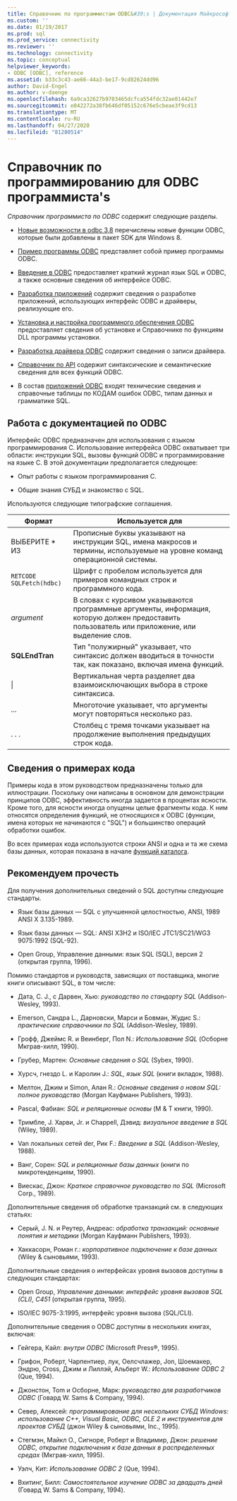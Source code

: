 ```yaml
---
title: Справочник по программистам ODBC&#39;s | Документация Майкрософт
ms.custom: ''
ms.date: 01/19/2017
ms.prod: sql
ms.prod_service: connectivity
ms.reviewer: ''
ms.technology: connectivity
ms.topic: conceptual
helpviewer_keywords:
- ODBC [ODBC], reference
ms.assetid: b33c3c43-ae66-44a3-be17-9cd82624dd96
author: David-Engel
ms.author: v-daenge
ms.openlocfilehash: 6a9ca32627b9703465dcfca554fdc32ae01442e7
ms.sourcegitcommit: e042272a38fb646df05152c676e5cbeae3f9cd13
ms.translationtype: MT
ms.contentlocale: ru-RU
ms.lasthandoff: 04/27/2020
ms.locfileid: "81280514"
---
```

# <a name="odbc-programmer39s-reference"></a>Справочник по программированию для ODBC программиста&#39;s
*Справочник программиста по ODBC* содержит следующие разделы.  
  
-   [Новые возможности в odbc 3,8](../../odbc/reference/what-s-new-in-odbc-3-8.md) перечислены новые функции ODBC, которые были добавлены в пакет SDK для Windows 8.  
  
-   [Пример программы ODBC](../../odbc/reference/sample-odbc-program.md) представляет собой пример программы ODBC.  
  
-   [Введение в ODBC](../../odbc/reference/introduction-to-odbc.md) предоставляет краткий журнал язык SQL и ODBC, а также основные сведения об интерфейсе ODBC.  
  
-   [Разработка приложений](../../odbc/reference/develop-app/developing-applications.md) содержит сведения о разработке приложений, использующих интерфейс ODBC и драйверы, реализующие его.  
  
-   [Установка и настройка программного обеспечения ODBC](../../odbc/reference/install/installing-and-configuring-the-odbc-software.md) предоставляет сведения об установке и Справочнике по функциям DLL программы установки.  
  
-   [Разработка драйвера ODBC](../../odbc/reference/develop-driver/developing-an-odbc-driver.md) содержит сведения о записи драйвера.  
  
-   [Справочник по API](../../odbc/reference/syntax/odbc-reference.md) содержит синтаксические и семантические сведения для всех функций ODBC.  
  
-   В состав [приложений ODBC](../../odbc/reference/appendixes/odbc-appendixes.md) входят технические сведения и справочные таблицы по КОДАМ ошибок ODBC, типам данных и грамматике SQL.  
  
## <a name="working-with-the-odbc-documentation"></a>Работа с документацией по ODBC  
 Интерфейс ODBC предназначен для использования с языком программирования C. Использование интерфейса ODBC охватывает три области: инструкции SQL, вызовы функций ODBC и программирование на языке C. В этой документации предполагается следующее:  
  
-   Опыт работы с языком программирования C.  
  
-   Общие знания СУБД и знакомство с SQL.  
  
 Используются следующие типографские соглашения.  
  
|Формат|Используется для|  
|------------|--------------|  
|ВЫБЕРИТЕ * ИЗ|Прописные буквы указывают на инструкции SQL, имена макросов и термины, используемые на уровне команд операционной системы.|  
|`RETCODE SQLFetch(hdbc)`|Шрифт с пробелом используется для примеров командных строк и программного кода.|  
|*argument*|В словах с курсивом указываются программные аргументы, информация, которую должен предоставить пользователь или приложение, или выделение слов.|  
|**SQLEndTran**|Тип "полужирный" указывает, что синтаксис должен вводиться в точности так, как показано, включая имена функций.|  
|&#124;|Вертикальная черта разделяет два взаимоисключающих выбора в строке синтаксиса.|  
|...|Многоточие указывает, что аргументы могут повторяться несколько раз.|  
|. . .|Столбец с тремя точками указывает на продолжение выполнения предыдущих строк кода.|  
  
## <a name="about-the-code-examples"></a>Сведения о примерах кода  
 Примеры кода в этом руководством предназначены только для иллюстрации. Поскольку они написаны в основном для демонстрации принципов ODBC, эффективность иногда задается в процентах ясности. Кроме того, для ясности иногда опущены целые фрагменты кода. К ним относятся определения функций, не относящихся к ODBC (функции, имена которых не начинаются с "SQL") и большинство операций обработки ошибок.  
  
 Во всех примерах кода используются строки ANSI и одна и та же схема базы данных, которая показана в начале [функций каталога](../../odbc/reference/develop-app/catalog-functions.md).  
  
## <a name="recommended-reading"></a>Рекомендуем прочесть  
 Для получения дополнительных сведений о SQL доступны следующие стандарты.  
  
-   Язык базы данных — SQL с улучшенной целостностью, ANSI, 1989 ANSI X 3.135-1989.  
  
-   Язык базы данных — SQL: ANSI X3H2 и ISO/IEC JTC1/SC21/WG3 9075:1992 (SQL-92).  
  
-   Open Group, Управление данными: язык SQL (SQL), версия 2 (открытая группа, 1996).  
  
 Помимо стандартов и руководств, зависящих от поставщика, многие книги описывают SQL, в том числе:  
  
-   Дата, C. J., с Дарвен, Хью: *руководство по стандарту SQL* (Addison-Wesley, 1993).  
  
-   Emerson, Сандра L., Дарновски, Марси и Бовман, Жудис S.: *практические справочники по SQL* (Addison-Wesley, 1989).  
  
-   Грофф, Джеймс R. и Веинберг, Пол N.: *Использование SQL* (Осборне Мкграв-хилл, 1990).  
  
-   Грубер, Мартен: *Основные сведения о SQL* (Sybex, 1990).  
  
-   Хурсч, гнездо L. и Каролин J.: *SQL, язык SQL* (книги вкладок, 1988).  
  
-   Мелтон, Джим и Simon, Алан R.: *Основные сведения о новом SQL: полное руководство* (Morgan Кауфманн Publishers, 1993).  
  
-   Pascal, Фабиан: *SQL и реляционные основы* (M & T книги, 1990).  
  
-   Тримбле, J. Харви, Jr. и Chappell, Дэвид: *визуальное введение в SQL* (Wiley, 1989).  
  
-   Van локальных сетей der, Рик F.: *Введение в SQL* (Addison-Wesley, 1988).  
  
-   Ванг, Сорен: *SQL и реляционные базы данных* (книги по микротенденциям, 1990).  
  
-   Виескас, Джон: *Краткое справочное руководство по SQL* (Microsoft Corp., 1989).  
  
 Дополнительные сведения об обработке транзакций см. в следующих статьях:  
  
-   Серый, J. N. и Реутер, Андреас: *обработка транзакций: основные понятия и методики* (Morgan Кауфманн Publishers, 1993).  
  
-   Хаккасорн, Роман г.: *корпоративное подключение к базе данных* (Wiley & сыновьями, 1993).  
  
 Дополнительные сведения о интерфейсах уровня вызовов доступны в следующих стандартах:  
  
-   Open Group, *Управление данными: интерфейс уровня вызовов SQL (CLI), C451* (открытая группа, 1995).  
  
-   ISO/IEC 9075-3:1995, интерфейс уровня вызова (SQL/CLI).  
  
 Дополнительные сведения о ODBC доступны в нескольких книгах, включая:  
  
-   Гейгера, Кайл: *внутри ODBC* (Microsoft Press®, 1995).  
  
-   Грифон, Роберт, Чарпентиер, лук, Оелсчлажер, Jon, Шоемакер, Эндрю, Cross, Джим и Лиллэй, Альберт W.: *Использование ODBC 2* (Que, 1994).  
  
-   Джонстон, Tom и Осборне, Марк: *руководство для разработчиков ODBC* (Говард W. Sams & Company, 1994).  
  
-   Север, Алексей: *программирование для нескольких СУБД Windows: использование C++, Visual Basic, ODBC, OLE 2 и инструментов для проектов СУБД* (джон Wiley & сыновьями, Inc., 1995).  
  
-   Стегмэн, Майкл O., Сигноре, Роберт и Владимир, Джон: *решение ODBC, открытие подключения к базе данных в распределенных средах* (Мкграв-хилл, 1995).  
  
-   Уэлч, Кит: *Использование ODBC 2* (Que, 1994).  
  
-   Вхитинг, Билл: *Самостоятельное изучение ODBC за двадцать дней* (Говард W. Sams & Company, 1994).
